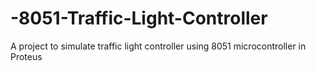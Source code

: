 # -8051-Traffic-Light-Controller
A project to simulate traffic light controller using 8051 microcontroller in Proteus
